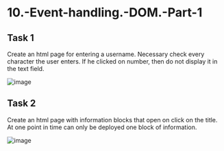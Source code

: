 # 10.-Event-handling.-DOM.-Part-1

## Task 1
Create an html page for entering a username. Necessary
check every character the user enters. If he clicked on
number, then do not display it in the text field.

![image](https://github.com/blazhkevych/10.-Event-handling.-DOM.-Part-1/assets/65856963/7fec9a19-c4e0-4591-b41c-8a4422950e80)


## Task 2
Create an html page with information blocks that open on
click on the title. At one point in time can only be deployed
one block of information.

![image](https://github.com/blazhkevych/10.-Event-handling.-DOM.-Part-1/assets/65856963/f9ba9d79-cfe2-49a2-b0ce-e5d7ea455d3b)

